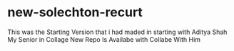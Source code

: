 # new-solechton-recurt
This was the Starting Version that i had maded in starting with Aditya Shah My Senior in Collage
New Repo Is Availabe with Collabe With Him
